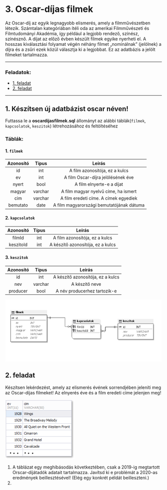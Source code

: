 # 3. Oscar-díjas filmek 

Az Oscar-díj az egyik legnagyobb elismerés, amely a filmművészetben létezik. Számtalan
kategóriában ítéli oda az amerikai Filmművészeti és Filmtudományi Akadémia, így például a
legjobb rendező, színész, színésznő. A díjat az előző évben készült filmek egyike nyerheti el.
A hosszas kiválasztási folyamat végén néhány filmet „nominálnak” (jelölnek) a díjra és a zsűri
ezek közül választja ki a legjobbat. Ez az adatbázis a jelölt filmeket tartalmazza. 

---
### Feladatok:
- [1. feladat](#1-készítsen-új-adatbázist-oscar-néven)
- [2. feladat](#2-feladat)


---
## 1. Készítsen új adatbázist oscar néven!

Futtassa le a **oscardijasfilmek.sql** állományt az alábbi táblák(`filmek`, `kapcsolatok`, `keszitok`) létrehozásához és feltöltéséhez

### Táblák:
#### 1. `filmek`

| Azonosító | Típus   | Leírás                                    |
| :-------: | :-----: | :----:                                    |
| id        | int     | A film azonosítója, ez a kulcs            |
| ev        | int     | A film Oscar-díjra jelölésének éve        |
| nyert     | bool    | A film elnyerte-e a díjat                 |
| magyar    | varchar | A film magyar nyelvű címe, ha ismert      |
| cim       | varchar | A film eredeti címe. A címek egyediek     |
| bemutato  | date    | A film magyarországi bemutatójának dátuma |

#### 2. `kapcsolatok`

| Azonosító | Típus | Leírás                            |
| :-------: | :---: | :----:                            |
| filmId    | int   | A film azonosítója, ez a kulcs    |
| keszitoId | int   | A készítő azonosítója, ez a kulcs |

#### 3. `keszitok`

| Azonosító | Típus   | Leírás                            |
| :-------: | :-----: | :----:                            |
| id        | int     | A készítő azonosítója, ez a kulcs |
| nev       | varchar | A készítő neve                    |
| producer  | bool    | A név producerhez tartozik-e      |

![táblák](kepek/oscardijabra_javitott.png)

## 2. feladat

Készítsen lekérdezést, amely az elismerés évének sorrendjében jeleníti meg az Oscar-díjas
filmeket! Az elnyerés éve és a film eredeti címe jelenjen meg!

![másodikFeladat](kepek/masodikFeladat.png)




1. A táblázat egy meghibásodás következtében, csak a 2019-ig megtartott Orscar-díjátadók adatait tartalmazza. Javítsd ki e problémát a 2020-as eredmények beillesztésével! (Elég egy konkrét példát beilleszteni.)
2. 